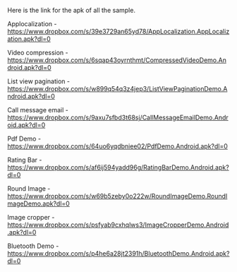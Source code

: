 Here is the link for the apk of all the sample.

Applocalization -  https://www.dropbox.com/s/39e3729an65yd78/AppLocalization.AppLocalization.apk?dl=0

Video compression -  https://www.dropbox.com/s/6sqap43oyrnthmt/CompressedVideoDemo.Android.apk?dl=0

List view pagination  - 
  https://www.dropbox.com/s/w899q54q3z4jep3/ListViewPaginationDemo.Android.apk?dl=0

Call message email - 
  https://www.dropbox.com/s/9axu7sfbd3t68sj/CallMessageEmailDemo.Android.apk?dl=0

Pdf Demo - 
  https://www.dropbox.com/s/64uo6yqdbniee02/PdfDemo.Android.apk?dl=0

Rating Bar - 
   https://www.dropbox.com/s/af6ij594yadd96g/RatingBarDemo.Android.apk?dl=0

Round Image - 
   https://www.dropbox.com/s/w69b5zeby0o222w/RoundImageDemo.RoundImageDemo.apk?dl=0

Image cropper - 
    https://www.dropbox.com/s/psfyab9cxhqlws3/ImageCropperDemo.Android.apk?dl=0
    
 Bluetooth Demo - 
     https://www.dropbox.com/s/p4he6a28jt2391h/BluetoothDemo.Android.apk?dl=0 
